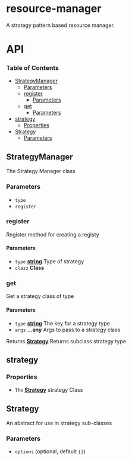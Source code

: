 # resource-manager

A strategy pattern based resource manager.

# API

<!-- Generated by documentation.js. Update this documentation by updating the source code. -->

### Table of Contents

*   [StrategyManager](#strategymanager)
    *   [Parameters](#parameters)
    *   [register](#register)
        *   [Parameters](#parameters-1)
    *   [get](#get)
        *   [Parameters](#parameters-2)
*   [strategy](#strategy)
    *   [Properties](#properties)
*   [Strategy](#strategy-1)
    *   [Parameters](#parameters-3)

## StrategyManager

The Strategy Manager class

### Parameters

*   `type`  
*   `register`  

### register

Register method for creating a registy

#### Parameters

*   `type` **[string](https://developer.mozilla.org/docs/Web/JavaScript/Reference/Global_Objects/String)** Type of strategy
*   `clazz` **Class** 

### get

Get a strategy class of type

#### Parameters

*   `type` **[string](https://developer.mozilla.org/docs/Web/JavaScript/Reference/Global_Objects/String)** The key for a strategy type
*   `args` **...any** Args to pass to a strategy class

Returns **[Strategy](#strategy)** Returns subclass strategy type

## strategy

### Properties

*   `The` **[Strategy](#strategy)** strategy Class

## Strategy

An abstract for use in strategy sub-classes

### Parameters

*   `options`   (optional, default `{}`)
